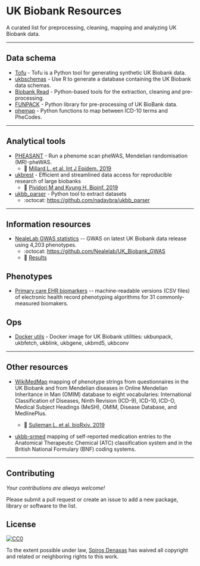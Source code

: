 # UK Biobank Resources

A curated list for preprocessing, cleaning, mapping and analyzing UK Biobank data.

<hr>

## Data schema

* [Tofu](https://github.com/spiros/tofu) - Tofu is a Python tool for generating synthetic UK Biobank data.
* [ukbschemas](https://github.com/bjcairns/ukbschemas) - Use R to generate a database containing the UK Biobank data schemas.
* [Biobank Read](https://github.com/saphir746/BiobankRead-Bash) - Python-based tools for the extraction, cleaning and pre-processing.
* [FUNPACK](https://git.fmrib.ox.ac.uk/fsl/funpack/) - Python library for pre-processing of UK BioBank data.
* [phemap](https://github.com/spiros/phemap) - Python functions to map between ICD-10 terms and PheCodes.

<hr>

## Analytical tools

* [PHEASANT](https://github.com/MRCIEU/PHESANT) - Run a phenome scan pheWAS, Mendelian randomisation (MR)-pheWAS. 
    * 📝 [Millard L. et al. Int J Epidem. 2019](https://www.biorxiv.org/content/10.1101/111500v1)
* [ukbrest](https://github.com/hakyimlab/ukbrest) -  Efficient and streamlined data access for reproducible research of large biobanks
    * 📝 [Pividori M and Kyung H, Bioinf. 2019](https://academic.oup.com/bioinformatics/article/35/11/1971/5161083)
* [ukbb_parser](https://github.com/nadavbra/ukbb_parser) - Python tool to extract datasets
   * :octocat: https://github.com/nadavbra/ukbb_parser

<hr>

## Information resources

* [NealeLab GWAS statistics](http://www.nealelab.is/uk-biobank) -- GWAS on latest UK Biobank data release using 4,203 phenotypes.
   * :octocat: https://github.com/Nealelab/UK_Biobank_GWAS
   * :floppy_disk: [Results](https://docs.google.com/spreadsheets/d/1kvPoupSzsSFBNSztMzl04xMoSC3Kcx3CrjVf4yBmESU/edit?ts=5b5f17db#gid=227859291)

## Phenotypes

* [Primary care EHR biomarkers](https://github.com/spiros/ukb-biomarker-phenotypes) -- machine-readable versions (CSV files) of electronic health record phenotyping algorithms for 31 commonly-measured biomakers.

## Ops

* [Docker utils](https://github.com/spiros/docker-ukbiobank-utils) - Docker image for UK Biobank utilities: ukbunpack, ukbfetch, ukblink, ukbgene, ukbmd5, ukbconv 

<hr>

## Other resources

* [WikiMedMap](https://github.com/Linasulieman/WikiMedMap) mapping of phenotype strings from questionnaires in the UK Biobank and from Mendelian diseases in Online Mendelian Inheritance in Man (OMIM) database to eight vocabularies: International Classification of Diseases, Ninth Revision (ICD-9), ICD-10, ICD-O, Medical Subject Headings (MeSH), OMIM, Disease Database, and MedlinePlus. 
    * 📝 [Sulieman L. et al. bioRxiv. 2019](https://www.biorxiv.org/content/10.1101/727792v1)

* [ukbb-srmed](https://github.com/PhilAppleby/ukbb-srmed) mapping of self-reported medication entries to the Anatomical Therapeutic Chemical (ATC) classification system and in the British National Formulary (BNF) coding systems.
 
<hr>

## Contributing

*Your contributions are always welcome!* 

Please submit a pull request or create an issue to add a new package, library or software to the list.


## License

[![CC0](http://mirrors.creativecommons.org/presskit/buttons/88x31/svg/cc-zero.svg)](https://creativecommons.org/publicdomain/zero/1.0/)

To the extent possible under law, [Spiros Denaxas](http://denaxaslab.org) has waived all copyright and related or neighboring rights to this work.





